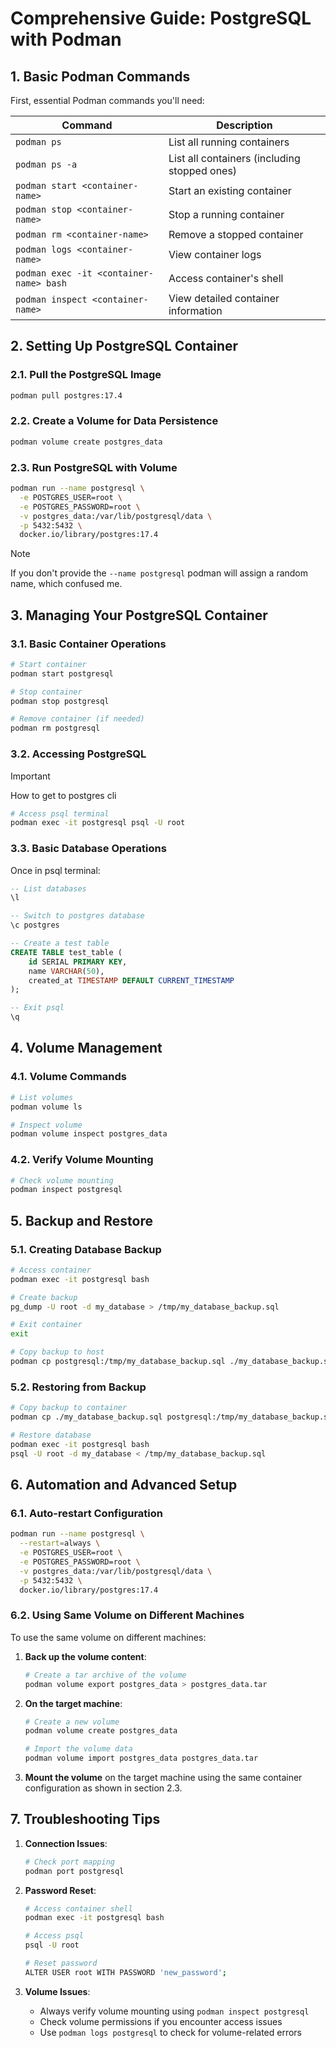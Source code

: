 # Comprehensive Guide: PostgreSQL with Podman

## 1. Basic Podman Commands

First, essential Podman commands you'll need:

| **Command**                             | **Description**                              |
| --------------------------------------- | -------------------------------------------- |
| `podman ps`                             | List all running containers                  |
| `podman ps -a`                          | List all containers (including stopped ones) |
| `podman start <container-name>`         | Start an existing container                  |
| `podman stop <container-name>`          | Stop a running container                     |
| `podman rm <container-name>`            | Remove a stopped container                   |
| `podman logs <container-name>`          | View container logs                          |
| `podman exec -it <container-name> bash` | Access container's shell                     |
| `podman inspect <container-name>`       | View detailed container information          |

## 2. Setting Up PostgreSQL Container

### 2.1. Pull the PostgreSQL Image

```bash
podman pull postgres:17.4
```

### 2.2. Create a Volume for Data Persistence

```bash
podman volume create postgres_data
```

### 2.3. Run PostgreSQL with Volume

```bash
podman run --name postgresql \
  -e POSTGRES_USER=root \
  -e POSTGRES_PASSWORD=root \
  -v postgres_data:/var/lib/postgresql/data \
  -p 5432:5432 \
  docker.io/library/postgres:17.4
```

> [!Note]
> If you don't provide the `--name postgresql` podman will assign a random name, which confused me.

## 3. Managing Your PostgreSQL Container

### 3.1. Basic Container Operations

```bash
# Start container
podman start postgresql

# Stop container
podman stop postgresql

# Remove container (if needed)
podman rm postgresql
```

### 3.2. Accessing PostgreSQL

> [!Important]
> How to get to postgres cli

```bash
# Access psql terminal
podman exec -it postgresql psql -U root
```

### 3.3. Basic Database Operations

Once in psql terminal:

```sql
-- List databases
\l

-- Switch to postgres database
\c postgres

-- Create a test table
CREATE TABLE test_table (
    id SERIAL PRIMARY KEY,
    name VARCHAR(50),
    created_at TIMESTAMP DEFAULT CURRENT_TIMESTAMP
);

-- Exit psql
\q
```

## 4. Volume Management

### 4.1. Volume Commands

```bash
# List volumes
podman volume ls

# Inspect volume
podman volume inspect postgres_data
```

### 4.2. Verify Volume Mounting

```bash
# Check volume mounting
podman inspect postgresql
```

## 5. Backup and Restore

### 5.1. Creating Database Backup

```bash
# Access container
podman exec -it postgresql bash

# Create backup
pg_dump -U root -d my_database > /tmp/my_database_backup.sql

# Exit container
exit

# Copy backup to host
podman cp postgresql:/tmp/my_database_backup.sql ./my_database_backup.sql
```

### 5.2. Restoring from Backup

```bash
# Copy backup to container
podman cp ./my_database_backup.sql postgresql:/tmp/my_database_backup.sql

# Restore database
podman exec -it postgresql bash
psql -U root -d my_database < /tmp/my_database_backup.sql
```

## 6. Automation and Advanced Setup

### 6.1. Auto-restart Configuration

```bash
podman run --name postgresql \
  --restart=always \
  -e POSTGRES_USER=root \
  -e POSTGRES_PASSWORD=root \
  -v postgres_data:/var/lib/postgresql/data \
  -p 5432:5432 \
  docker.io/library/postgres:17.4
```

### 6.2. Using Same Volume on Different Machines

To use the same volume on different machines:

1. **Back up the volume content**:

   ```bash
   # Create a tar archive of the volume
   podman volume export postgres_data > postgres_data.tar
   ```

2. **On the target machine**:

   ```bash
   # Create a new volume
   podman volume create postgres_data

   # Import the volume data
   podman volume import postgres_data postgres_data.tar
   ```

3. **Mount the volume** on the target machine using the same container configuration as shown in section 2.3.

## 7. Troubleshooting Tips

1. **Connection Issues**:

   ```bash
   # Check port mapping
   podman port postgresql
   ```

2. **Password Reset**:

   ```bash
   # Access container shell
   podman exec -it postgresql bash

   # Access psql
   psql -U root

   # Reset password
   ALTER USER root WITH PASSWORD 'new_password';
   ```

3. **Volume Issues**:
   - Always verify volume mounting using `podman inspect postgresql`
   - Check volume permissions if you encounter access issues
   - Use `podman logs postgresql` to check for volume-related errors
